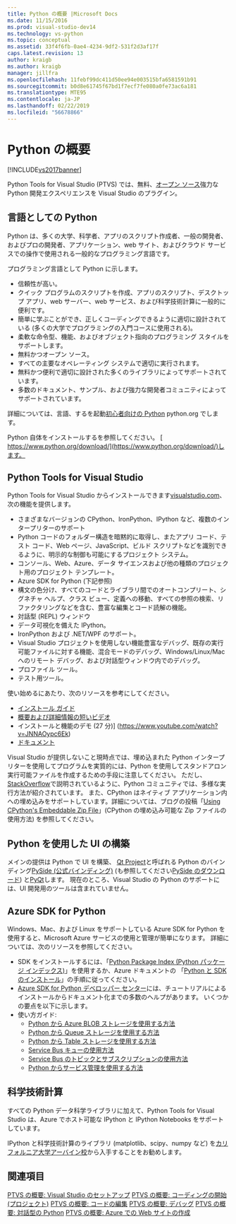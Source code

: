 ```yaml
---
title: Python の概要 |Microsoft Docs
ms.date: 11/15/2016
ms.prod: visual-studio-dev14
ms.technology: vs-python
ms.topic: conceptual
ms.assetid: 33f4f6fb-0ae4-4234-9df2-531f2d3af17f
caps.latest.revision: 13
author: kraigb
ms.author: kraigb
manager: jillfra
ms.openlocfilehash: 11febf99dc411d50ee94e003515bfa6581591b91
ms.sourcegitcommit: b0d8e61745f67bd1f7ecf7fe080a0fe73ac6a181
ms.translationtype: MTE95
ms.contentlocale: ja-JP
ms.lasthandoff: 02/22/2019
ms.locfileid: "56678866"
---
```

# <a name="getting-started-with-python"></a>Python の概要
[!INCLUDE[vs2017banner](../includes/vs2017banner.md)]

Python Tools for Visual Studio (PTVS) では、無料、[オープン ソース](https://github.com/Microsoft/ptvs)強力な Python 開発エクスペリエンスを Visual Studio のプラグイン。  
  
## <a name="python-the-language"></a>言語としての Python
  
Python は、多くの大学、科学者、アプリのスクリプト作成者、一般の開発者、およびプロの開発者、アプリケーション、web サイト、およびクラウド サービスでの操作で使用される一般的なプログラミング言語です。

プログラミング言語として Python に示します。
  
- 信頼性が高い。
- クイック プログラムのスクリプトを作成、アプリのスクリプト、デスクトップ アプリ、web サーバー、web サービス、および科学技術計算に一般的に便利です。
- 簡単に学ぶことができ、正しくコーディングできるように適切に設計されている (多くの大学でプログラミングの入門コースに使用される)。
- 柔軟な命令型、機能、およびオブジェクト指向のプログラミング スタイルをサポートします。
- 無料かつオープン ソース。
- すべての主要なオペレーティング システムで適切に実行されます。  
- 無料かつ便利で適切に設計された多くのライブラリによってサポートされています。  
- 多数のドキュメント、サンプル、および強力な開発者コミュニティによってサポートされています。  

詳細については、言語、するを起動[初心者向けの Python](https://www.python.org/about/gettingstarted/) python.org でします。

Python 自体をインストールするを参照してください。 [ https://www.python.org/download/](https://www.python.org/download/)します。
 
  
## <a name="python-tools-for-visual-studio"></a>Python Tools for Visual Studio
  
Python Tools for Visual Studio からインストールできます[visualstudio.com](https://www.visualstudio.com/explore/python-vs)、次の機能を提供します。  
  
- さまざまなバージョンの CPython、IronPython、IPython など、複数のインタープリターのサポート  
- Python コードのフォルダー構造を暗黙的に取得し、またアプリ コード、テスト コード、Web ページ、JavaScript、ビルド スクリプトなどを識別できるように、明示的な制御も可能にするプロジェクト システム。  
- コンソール、Web、Azure、データ サイエンスおよび他の種類のプロジェクト用のプロジェクト テンプレート。    
- Azure SDK for Python (下記参照)    
- 構文の色分け、すべてのコードとライブラリ間でのオートコンプリート、シグネチャ ヘルプ、クラス ビュー、定義への移動、すべての参照の検索、リファクタリングなどを含む、豊富な編集とコード読解の機能。    
- 対話型 (REPL) ウィンドウ
- データ可視化を備えた IPython。
- IronPython および .NET/WPF のサポート。    
- Visual Studio プロジェクトを使用しない機能豊富なデバッグ、既存の実行可能ファイルに対する機能、混合モードのデバッグ、Windows/Linux/Mac へのリモート デバッグ、および対話型ウィンドウ内でのデバッグ。   
- プロファイル ツール。  
- テスト用ツール。  
  
使い始めるにあたり、次のリソースを参考にしてください。

- [インストール ガイド](https://github.com/Microsoft/PTVS/wiki/PTVS-Installation)    
- [概要および詳細情報の短いビデオ](https://www.youtube.com/playlist?list=PLReL099Y5nRdLgGAdrb_YeTdEnd23s6Ff)  
- インストールと機能のデモ (27 分)] (https://www.youtube.com/watch?v=JNNAOypc6Ek)  
- [ドキュメント](https://github.com/Microsoft/PTVS/wiki)  


Visual Studio が提供しないこと現時点では、埋め込まれた Python インタープリターを使用してプログラムを実質的には、Python を使用してスタンドアロン実行可能ファイルを作成するための手段に注意してください。 ただし、[StackOverflow](http://stackoverflow.com/questions/5458048/how-to-make-a-python-script-standalone-executable-to-run-without-any-dependency)で説明されているように、Python コミュニティでは、多様な実行方法が紹介されています。 また、CPython はネイティブ アプリケーション内への埋め込みをサポートしています。詳細については、ブログの投稿「[Using CPython's Embeddable Zip File](https://devblogs.microsoft.com/python/cpython-embeddable-zip-file/)」(CPython の埋め込み可能な Zip ファイルの使用方法) を参照してください。
  
## <a name="building-ui-with-python"></a>Python を使用した UI の構築  

メインの提供は Python で UI を構築、 [Qt Project](https://www.qt.io/qt-for-application-development/)と呼ばれる Python のバインディング[PySide (公式バインディング)](http://wiki.qt.io/PySide) (も参照してください[PySide のダウンロード](https://download.qt.io/official_releases/pyside/.)) と[PyQt](https://wiki.python.org/moin/PyQt)します。 現在のところ、Visual Studio の Python のサポートには、UI 開発用のツールは含まれていません。

## <a name="azure-sdk-for-python"></a>Azure SDK for Python
  
Windows、Mac、および Linux をサポートしている Azure SDK for Python を使用すると、Microsoft Azure サービスの使用と管理が簡単になります。 詳細については、次のリソースを参照してください。 

- SDK をインストールするには、「[Python Package Index (Python パッケージ インデックス)](https://pypi.python.org/pypi/azure)」を使用するか、Azure ドキュメントの 「[Python と SDK のインストール](https://azure.microsoft.com/documentation/articles/python-how-to-install/)」の手順に従ってください。 
- [Azure SDK for Python デベロッパー センター](https://azure.microsoft.com/develop/python/)には、チュートリアルによるインストールからドキュメント化までの多数のヘルプがあります。  いくつかの要点を以下に示します。  
- 使い方ガイド:
  - [Python から Azure BLOB ストレージを使用する方法](https://azure.microsoft.com/develop/python/how-to-guides/blob-service/)  
  - [Python から Queue ストレージを使用する方法](https://azure.microsoft.com/develop/python/how-to-guides/queue-service/)  
  - [Python から Table ストレージを使用する方法](https://azure.microsoft.com/develop/python/how-to-guides/table-service/)  
  - [Service Bus キューの使用方法](https://azure.microsoft.com/develop/python/how-to-guides/service-bus-queues/)
  - [Service Bus のトピックとサブスクリプションの使用方法](https://azure.microsoft.com/develop/python/how-to-guides/service-bus-topics/) 
  - [Python からサービス管理を使用する方法](https://azure.microsoft.com/develop/python/how-to-guides/service-management/)  

## <a name="scientific-computing"></a>科学技術計算

すべての Python データ科学ライブラリに加えて、Python Tools for Visual Studio は、Azure でホスト可能な IPython と IPython Notebooks をサポートしています。

IPython と科学技術計算のライブラリ (matplotlib、scipy、numpy など) を[カリフォルニア大学アーバイン校](http://www.lfd.uci.edu/~gohlke/pythonlibs/#scipy-stack)から入手することをお勧めします。  
  
## <a name="see-also"></a>関連項目  

[PTVS の概要: Visual Studio のセットアップ](../python/getting-started-with-ptvs-setting-up-visual-studio.md)
[PTVS の概要: コーディングの開始 (プロジェクト)](../python/getting-started-with-ptvs-start-coding-projects.md)
[PTVS の概要: コードの編集](../python/getting-started-with-ptvs-editing-code.md)
[PTVS の概要: デバッグ](../python/getting-started-with-ptvs-debugging.md)
[PTVS の概要: 対話型の Python](../python/getting-started-with-ptvs-interactive-python.md)
[PTVS の概要: Azure での Web サイトの作成](../python/getting-started-with-ptvs-building-a-website-in-azure.md)
